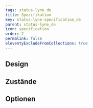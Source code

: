 ```yaml
---
tags: status-lyne_de
title: Spezifikation
key: status-lyne-specification_de
parent: status-lyne_de
icon: specification
order: 2
permalink: false
eleventyExcludeFromCollections: true
---
```


## Design 

## Zustände

## Optionen


